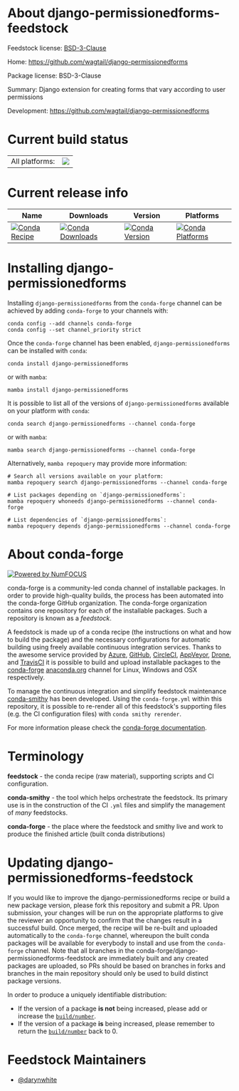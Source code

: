 About django-permissionedforms-feedstock
========================================

Feedstock license: [BSD-3-Clause](https://github.com/conda-forge/django-permissionedforms-feedstock/blob/main/LICENSE.txt)

Home: https://github.com/wagtail/django-permissionedforms

Package license: BSD-3-Clause

Summary: Django extension for creating forms that vary according to user permissions

Development: https://github.com/wagtail/django-permissionedforms

Current build status
====================


<table><tr><td>All platforms:</td>
    <td>
      <a href="https://dev.azure.com/conda-forge/feedstock-builds/_build/latest?definitionId=16421&branchName=main">
        <img src="https://dev.azure.com/conda-forge/feedstock-builds/_apis/build/status/django-permissionedforms-feedstock?branchName=main">
      </a>
    </td>
  </tr>
</table>

Current release info
====================

| Name | Downloads | Version | Platforms |
| --- | --- | --- | --- |
| [![Conda Recipe](https://img.shields.io/badge/recipe-django--permissionedforms-green.svg)](https://anaconda.org/conda-forge/django-permissionedforms) | [![Conda Downloads](https://img.shields.io/conda/dn/conda-forge/django-permissionedforms.svg)](https://anaconda.org/conda-forge/django-permissionedforms) | [![Conda Version](https://img.shields.io/conda/vn/conda-forge/django-permissionedforms.svg)](https://anaconda.org/conda-forge/django-permissionedforms) | [![Conda Platforms](https://img.shields.io/conda/pn/conda-forge/django-permissionedforms.svg)](https://anaconda.org/conda-forge/django-permissionedforms) |

Installing django-permissionedforms
===================================

Installing `django-permissionedforms` from the `conda-forge` channel can be achieved by adding `conda-forge` to your channels with:

```
conda config --add channels conda-forge
conda config --set channel_priority strict
```

Once the `conda-forge` channel has been enabled, `django-permissionedforms` can be installed with `conda`:

```
conda install django-permissionedforms
```

or with `mamba`:

```
mamba install django-permissionedforms
```

It is possible to list all of the versions of `django-permissionedforms` available on your platform with `conda`:

```
conda search django-permissionedforms --channel conda-forge
```

or with `mamba`:

```
mamba search django-permissionedforms --channel conda-forge
```

Alternatively, `mamba repoquery` may provide more information:

```
# Search all versions available on your platform:
mamba repoquery search django-permissionedforms --channel conda-forge

# List packages depending on `django-permissionedforms`:
mamba repoquery whoneeds django-permissionedforms --channel conda-forge

# List dependencies of `django-permissionedforms`:
mamba repoquery depends django-permissionedforms --channel conda-forge
```


About conda-forge
=================

[![Powered by
NumFOCUS](https://img.shields.io/badge/powered%20by-NumFOCUS-orange.svg?style=flat&colorA=E1523D&colorB=007D8A)](https://numfocus.org)

conda-forge is a community-led conda channel of installable packages.
In order to provide high-quality builds, the process has been automated into the
conda-forge GitHub organization. The conda-forge organization contains one repository
for each of the installable packages. Such a repository is known as a *feedstock*.

A feedstock is made up of a conda recipe (the instructions on what and how to build
the package) and the necessary configurations for automatic building using freely
available continuous integration services. Thanks to the awesome service provided by
[Azure](https://azure.microsoft.com/en-us/services/devops/), [GitHub](https://github.com/),
[CircleCI](https://circleci.com/), [AppVeyor](https://www.appveyor.com/),
[Drone](https://cloud.drone.io/welcome), and [TravisCI](https://travis-ci.com/)
it is possible to build and upload installable packages to the
[conda-forge](https://anaconda.org/conda-forge) [anaconda.org](https://anaconda.org/)
channel for Linux, Windows and OSX respectively.

To manage the continuous integration and simplify feedstock maintenance
[conda-smithy](https://github.com/conda-forge/conda-smithy) has been developed.
Using the ``conda-forge.yml`` within this repository, it is possible to re-render all of
this feedstock's supporting files (e.g. the CI configuration files) with ``conda smithy rerender``.

For more information please check the [conda-forge documentation](https://conda-forge.org/docs/).

Terminology
===========

**feedstock** - the conda recipe (raw material), supporting scripts and CI configuration.

**conda-smithy** - the tool which helps orchestrate the feedstock.
                   Its primary use is in the construction of the CI ``.yml`` files
                   and simplify the management of *many* feedstocks.

**conda-forge** - the place where the feedstock and smithy live and work to
                  produce the finished article (built conda distributions)


Updating django-permissionedforms-feedstock
===========================================

If you would like to improve the django-permissionedforms recipe or build a new
package version, please fork this repository and submit a PR. Upon submission,
your changes will be run on the appropriate platforms to give the reviewer an
opportunity to confirm that the changes result in a successful build. Once
merged, the recipe will be re-built and uploaded automatically to the
`conda-forge` channel, whereupon the built conda packages will be available for
everybody to install and use from the `conda-forge` channel.
Note that all branches in the conda-forge/django-permissionedforms-feedstock are
immediately built and any created packages are uploaded, so PRs should be based
on branches in forks and branches in the main repository should only be used to
build distinct package versions.

In order to produce a uniquely identifiable distribution:
 * If the version of a package **is not** being increased, please add or increase
   the [``build/number``](https://docs.conda.io/projects/conda-build/en/latest/resources/define-metadata.html#build-number-and-string).
 * If the version of a package **is** being increased, please remember to return
   the [``build/number``](https://docs.conda.io/projects/conda-build/en/latest/resources/define-metadata.html#build-number-and-string)
   back to 0.

Feedstock Maintainers
=====================

* [@darynwhite](https://github.com/darynwhite/)

